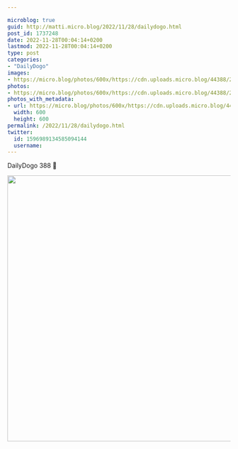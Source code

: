 ```yaml
---

microblog: true
guid: http://matti.micro.blog/2022/11/28/dailydogo.html
post_id: 1737248
date: 2022-11-28T00:04:14+0200
lastmod: 2022-11-28T00:04:14+0200
type: post
categories:
- "DailyDogo"
images:
- https://micro.blog/photos/600x/https://cdn.uploads.micro.blog/44388/2022/bf4a423956.jpg
photos:
- https://micro.blog/photos/600x/https://cdn.uploads.micro.blog/44388/2022/bf4a423956.jpg
photos_with_metadata:
- url: https://micro.blog/photos/600x/https://cdn.uploads.micro.blog/44388/2022/bf4a423956.jpg
  width: 600
  height: 600
permalink: /2022/11/28/dailydogo.html
twitter:
  id: 1596989134585094144
  username:
---
```

DailyDogo 388 🐶

<img src="https://micro.blog/photos/600x/https://blog.martin-haehnel.de/uploads/2022/bf4a423956.jpg" width="600" height="600" alt="" />
